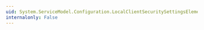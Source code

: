 ```yaml
---
uid: System.ServiceModel.Configuration.LocalClientSecuritySettingsElement.#ctor
internalonly: False
---
```

